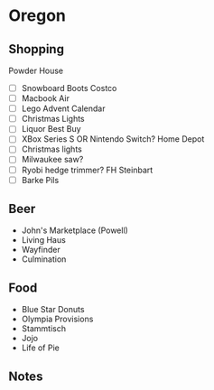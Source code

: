 # Oregon

## Shopping
Powder House  
- [ ] Snowboard Boots
Costco  
- [ ] Macbook Air
- [ ] Lego Advent Calendar
- [ ] Christmas Lights
- [ ] Liquor
Best Buy  
- [ ] XBox Series S OR Nintendo Switch?
Home Depot  
- [ ] Christmas lights
- [ ] Milwaukee saw?
- [ ] Ryobi hedge trimmer?
FH Steinbart  
- [ ] Barke Pils

## Beer
* John's Marketplace (Powell)
* Living Haus
* Wayfinder
* Culmination

## Food
* Blue Star Donuts
* Olympia Provisions
* Stammtisch
* Jojo
* Life of Pie

## Notes
